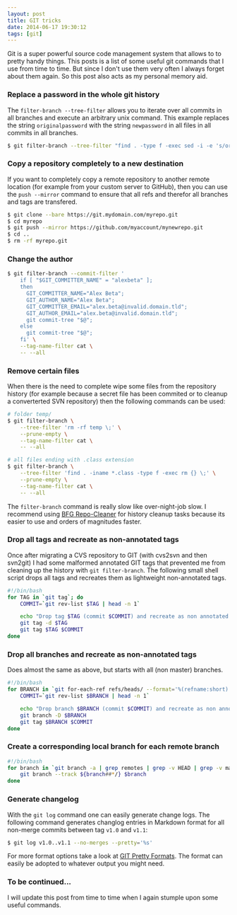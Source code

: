 ```yaml
---
layout: post
title: GIT tricks
date: 2014-06-17 19:30:12
tags: [git]
---
```


Git is a super powerful source code management system that allows to to pretty handy things. This posts is a list of some useful git commands that I use from time to time. But since I don't use them very often I always forget about them again. So this post also acts as my personal memory aid.

### Replace a password in the whole git history

The `filter-branch --tree-filter` allows you to iterate over all commits in all branches and execute an arbitrary unix command. This example replaces the string `originalpassword` with the string `newpassword` in all files in all commits in all branches.

```bash
$ git filter-branch --tree-filter "find . -type f -exec sed -i -e 's/originalpassword/newpassword/g' {} \;"
```

### Copy a repository completely to a new destination

If you want to completely copy a remote repository to another remote location (for example from your custom server to GitHub), then you can use the `push --mirror` command to ensure that all refs and therefor all branches and tags are transfered.

```bash
$ git clone --bare https://git.mydomain.com/myrepo.git
$ cd myrepo
$ git push --mirror https://github.com/myaccount/mynewrepo.git
$ cd ..
$ rm -rf myrepo.git
```

### Change the author

```bash
$ git filter-branch --commit-filter '
    if [ "$GIT_COMMITTER_NAME" = "alexbeta" ];
    then
      GIT_COMMITTER_NAME="Alex Beta";
      GIT_AUTHOR_NAME="Alex Beta";
      GIT_COMMITTER_EMAIL="alex.beta@invalid.domain.tld";
      GIT_AUTHOR_EMAIL="alex.beta@invalid.domain.tld";
      git commit-tree "$@";
    else
      git commit-tree "$@";
    fi' \
    --tag-name-filter cat \
    -- --all
```

### Remove certain files

When there is the need to complete wipe some files from the repository history (for example because a secret file has been commited or to cleanup a converterted SVN repository) then the following commands can be used:

```bash
# folder temp/
$ git filter-branch \
    --tree-filter 'rm -rf temp \;' \
    --prune-empty \
    --tag-name-filter cat \
    -- --all

# all files ending with .class extension
$ git filter-branch \
    --tree-filter 'find . -iname *.class -type f -exec rm {} \;' \
    --prune-empty \
    --tag-name-filter cat \
    -- --all
```

The `filter-branch` command is really slow like over-night-job slow. I recommend using [BFG Repo-Cleaner](http://rtyley.github.io/bfg-repo-cleaner/) for history cleanup tasks because its easier to use and orders of magnitudes faster.

### Drop all tags and recreate as non-annotated tags

Once after migrating a CVS repository to GIT (with cvs2svn and then svn2git) I had some malformed annotated GIT tags that prevented me from cleaning up the history with `git filter-branch`. The following small shell script drops all tags and recreates them as lightweight non-annotated tags.

```bash
#!/bin/bash
for TAG in `git tag`; do
    COMMIT=`git rev-list $TAG | head -n 1`

    echo "Drop tag $TAG (commit $COMMIT) and recreate as non annotated tag"
    git tag -d $TAG
    git tag $TAG $COMMIT
done
```

### Drop all branches and recreate as non-annotated tags

Does almost the same as above, but starts with all (non master) branches.

```bash
#!/bin/bash
for BRANCH in `git for-each-ref refs/heads/ --format='%(refname:short)' | grep -v master`; do
    COMMIT=`git rev-list $BRANCH | head -n 1`

    echo "Drop branch $BRANCH (commit $COMMIT) and recreate as non annotated tag"
    git branch -D $BRANCH
    git tag $BRANCH $COMMIT
done
```

### Create a corresponding local branch for each remote branch

```bash
#!/bin/bash
for branch in `git branch -a | grep remotes | grep -v HEAD | grep -v master`; do
    git branch --track ${branch##*/} $branch
done
```

### Generate changelog

With the `git log` command one can easily generate change logs. The following command generates changlog entries in Markdown format for all non-merge commits between tag `v1.0` and `v1.1`:

```bash
$ git log v1.0..v1.1 --no-merges --pretty='%s'
```

For more format options take a look at [GIT Pretty Formats](http://opensource.apple.com/source/Git/Git-19/src/git-htmldocs/pretty-formats.txt). The format can easily be adopted to whatever output you might need.

### To be continued...

I will update this post from time to time when I again stumple upon some useful commands.
